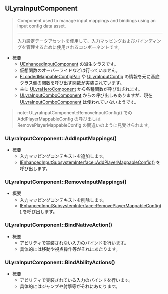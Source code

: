 ## ULyraInputComponent

> Component used to manage input mappings and bindings using an input config data asset.  
> 
> ----
> 入力設定データアセットを使用して、入力マッピングおよびバインディングを管理するために使用されるコンポーネントです。  

* 概要
	* [UEnhancedInputComponent] の派生クラスです。
	* 仮想関数のオーバーライドなどは行っていません。
	* [FLoadedMappableConfigPair] や [ULyraInputConfig] の情報を元に基底クラス側の関数を呼び出す関数が実装されています。
	* 主に [ULyraHeroComponent] から各種関数が呼び出されます。
	* [ULyraInputComboComponent] からの呼び出しもありますが、現在 [ULyraInputComboComponent] は使われていないようです。

> note:
> ULyraInputComponent::RemoveInputConfig() での AddPlayerMappableConfig の呼び出しは RemovePlayerMappableConfig の間違いのように見受けられます。

### ULyraInputComponent::AddInputMappings()

* 概要
	* 入力マッピングコンテキストを追加します。
	* [IEnhancedInputSubsystemInterface::AddPlayerMappableConfig()] を呼び出します。

### ULyraInputComponent::RemoveInputMappings()

* 概要
	* 入力マッピングコンテキストを削除します。
	* [IEnhancedInputSubsystemInterface::RemovePlayerMappableConfig()] を呼び出します。

### ULyraInputComponent::BindNativeAction()

* 概要
	* アビリティで実装されない入力のバインドを行います。
	* 具体的には移動や視点操作等がそれにあたります。

### ULyraInputComponent::BindAbilityActions()

* 概要
	* アビリティで実装されている入力のバインドを行います。
	* 具体的にはジャンプや射撃等がそれにあたります。



<!--- ページ内のリンク --->

<!--- 自前の画像へのリンク --->

<!--- generated --->
[ULyraHeroComponent]: ../../Lyra/GameplayAbility/ULyraHeroComponent.md#ulyraherocomponent
[FLoadedMappableConfigPair]: ../../Lyra/Input/FLoadedMappableConfigPair.md#floadedmappableconfigpair
[ULyraInputComboComponent]: ../../Lyra/Input/ULyraInputComboComponent.md#ulyrainputcombocomponent
[ULyraInputConfig]: ../../Lyra/Input/ULyraInputConfig.md#ulyrainputconfig
[IEnhancedInputSubsystemInterface::AddPlayerMappableConfig()]: ../../UE/Input/IEnhancedInputSubsystemInterface.md#ienhancedinputsubsysteminterfaceaddplayermappableconfig
[IEnhancedInputSubsystemInterface::RemovePlayerMappableConfig()]: ../../UE/Input/IEnhancedInputSubsystemInterface.md#ienhancedinputsubsysteminterfaceremoveplayermappableconfig
[UEnhancedInputComponent]: ../../UE/Input/UEnhancedInputComponent.md#uenhancedinputcomponent
